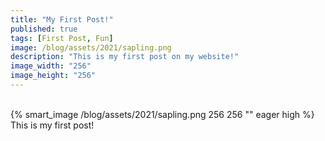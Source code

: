 ```yaml
---
title: "My First Post!"
published: true
tags: [First Post, Fun]
image: /blog/assets/2021/sapling.png
description: "This is my first post on my website!"
image_width: "256"
image_height: "256"
---
```

<br>
{% smart_image /blog/assets/2021/sapling.png 256 256 "" eager high %}
<br>
This is my first post!

